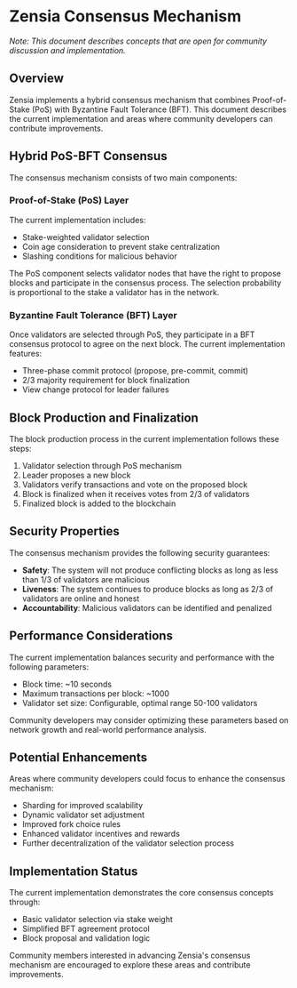 # Zensia Consensus Mechanism

*Note: This document describes concepts that are open for community discussion and implementation.*

## Overview

Zensia implements a hybrid consensus mechanism that combines Proof-of-Stake (PoS) with Byzantine Fault Tolerance (BFT). This document describes the current implementation and areas where community developers can contribute improvements.

## Hybrid PoS-BFT Consensus

The consensus mechanism consists of two main components:

### Proof-of-Stake (PoS) Layer

The current implementation includes:

- Stake-weighted validator selection
- Coin age consideration to prevent stake centralization
- Slashing conditions for malicious behavior

The PoS component selects validator nodes that have the right to propose blocks and participate in the consensus process. The selection probability is proportional to the stake a validator has in the network.

### Byzantine Fault Tolerance (BFT) Layer

Once validators are selected through PoS, they participate in a BFT consensus protocol to agree on the next block. The current implementation features:

- Three-phase commit protocol (propose, pre-commit, commit)
- 2/3 majority requirement for block finalization
- View change protocol for leader failures

## Block Production and Finalization

The block production process in the current implementation follows these steps:

1. Validator selection through PoS mechanism
2. Leader proposes a new block
3. Validators verify transactions and vote on the proposed block
4. Block is finalized when it receives votes from 2/3 of validators
5. Finalized block is added to the blockchain

## Security Properties

The consensus mechanism provides the following security guarantees:

- **Safety**: The system will not produce conflicting blocks as long as less than 1/3 of validators are malicious
- **Liveness**: The system continues to produce blocks as long as 2/3 of validators are online and honest
- **Accountability**: Malicious validators can be identified and penalized

## Performance Considerations

The current implementation balances security and performance with the following parameters:

- Block time: ~10 seconds
- Maximum transactions per block: ~1000
- Validator set size: Configurable, optimal range 50-100 validators

Community developers may consider optimizing these parameters based on network growth and real-world performance analysis.

## Potential Enhancements

Areas where community developers could focus to enhance the consensus mechanism:

- Sharding for improved scalability
- Dynamic validator set adjustment
- Improved fork choice rules
- Enhanced validator incentives and rewards
- Further decentralization of the validator selection process

## Implementation Status

The current implementation demonstrates the core consensus concepts through:

- Basic validator selection via stake weight
- Simplified BFT agreement protocol
- Block proposal and validation logic

Community members interested in advancing Zensia's consensus mechanism are encouraged to explore these areas and contribute improvements.
